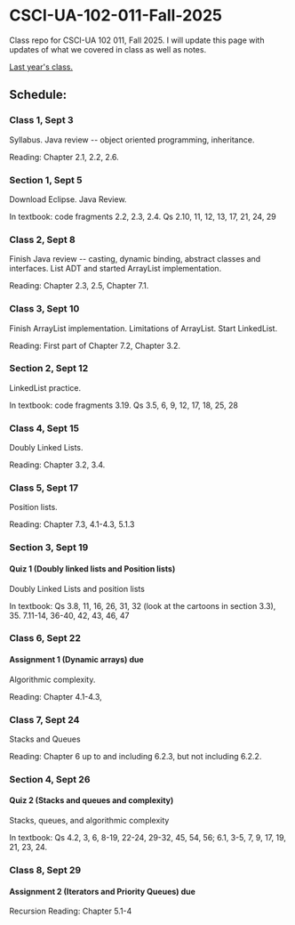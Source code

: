 # CSCI-UA-102-011-Fall-2025
Class repo for CSCI-UA 102 011, Fall 2025. I will update this page with updates of what we covered in class as well as notes.

[Last year's class.](https://github.com/AlanNawzadAmin/CSCI-UA-102-011-Spring-2025)

## Schedule:

### Class 1, Sept 3

Syllabus. Java review -- object oriented programming, inheritance.

Reading: Chapter 2.1, 2.2, 2.6.

### Section 1, Sept 5

Download Eclipse. Java Review.

In textbook: code fragments 2.2, 2.3, 2.4. Qs 2.10, 11, 12, 13, 17, 21, 24, 29

### Class 2, Sept 8

Finish Java review -- casting, dynamic binding, abstract classes and interfaces.
List ADT and started ArrayList implementation.

Reading: Chapter 2.3, 2.5, Chapter 7.1.

### Class 3, Sept 10

Finish ArrayList implementation. Limitations of ArrayList. Start LinkedList.

Reading: First part of Chapter 7.2, Chapter 3.2.

### Section 2, Sept 12

LinkedList practice.

In textbook: code fragments 3.19. Qs 3.5, 6, 9, 12, 17, 18, 25, 28

### Class 4, Sept 15

Doubly Linked Lists.

Reading: Chapter 3.2, 3.4.

### Class 5, Sept 17

Position lists. 

Reading: Chapter 7.3, 4.1-4.3, 5.1.3

### Section 3, Sept 19
#### Quiz 1 (Doubly linked lists and Position lists)

Doubly Linked Lists and position lists

In textbook: Qs 3.8, 11, 16, 26, 31, 32 (look at the cartoons in section 3.3), 35. 7.11-14, 36-40, 42, 43, 46, 47

### Class 6, Sept 22
#### Assignment 1 (Dynamic arrays)  due

Algorithmic complexity.

Reading: Chapter 4.1-4.3,

### Class 7, Sept 24

Stacks and Queues

Reading: Chapter 6 up to and including 6.2.3, but not including 6.2.2.

### Section 4, Sept 26
#### Quiz 2 (Stacks and queues and complexity)

Stacks, queues, and algorithmic complexity

In textbook: Qs 4.2, 3, 6, 8-19, 22-24, 29-32, 45, 54, 56; 6.1, 3-5, 7, 9, 17, 19, 21, 23, 24.

### Class 8, Sept 29
#### Assignment 2 (Iterators and Priority Queues) due

Recursion
Reading: Chapter 5.1-4
